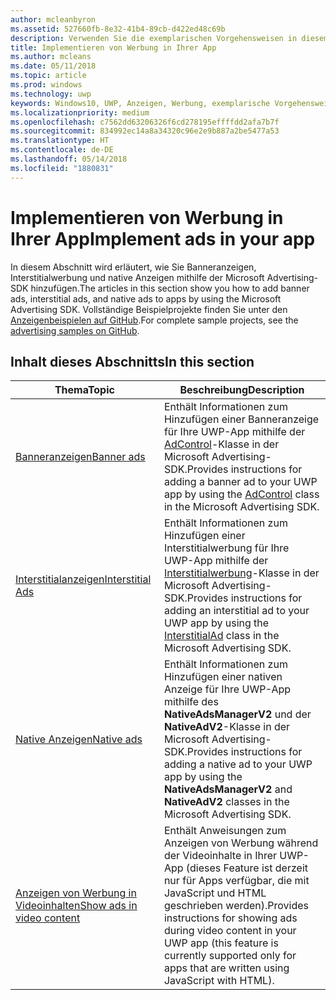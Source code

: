 ```yaml
---
author: mcleanbyron
ms.assetid: 527660fb-8e32-41b4-89cb-d422ed48c69b
description: Verwenden Sie die exemplarischen Vorgehensweisen in diesem Abschnitt, um zu erfahren, wie Sie Banneranzeigen, Interstitialwerbung und native Anzeigen mithilfe der Microsoft Advertising-SDK hinzufügen.
title: Implementieren von Werbung in Ihrer App
ms.author: mcleans
ms.date: 05/11/2018
ms.topic: article
ms.prod: windows
ms.technology: uwp
keywords: Windows10, UWP, Anzeigen, Werbung, exemplarische Vorgehensweisen
ms.localizationpriority: medium
ms.openlocfilehash: c7562dd63206326f6cd278195effffdd2afa7b7f
ms.sourcegitcommit: 834992ec14a8a34320c96e2e9b887a2be5477a53
ms.translationtype: HT
ms.contentlocale: de-DE
ms.lasthandoff: 05/14/2018
ms.locfileid: "1880831"
---
```

# <a name="implement-ads-in-your-app"></a><span data-ttu-id="06c07-104">Implementieren von Werbung in Ihrer App</span><span class="sxs-lookup"><span data-stu-id="06c07-104">Implement ads in your app</span></span>

<span data-ttu-id="06c07-105">In diesem Abschnitt wird erläutert, wie Sie Banneranzeigen, Interstitialwerbung und native Anzeigen mithilfe der Microsoft Advertising-SDK hinzufügen.</span><span class="sxs-lookup"><span data-stu-id="06c07-105">The articles in this section show you how to add banner ads, interstitial ads, and native ads to apps by using the Microsoft Advertising SDK.</span></span> <span data-ttu-id="06c07-106">Vollständige Beispielprojekte finden Sie unter den [Anzeigenbeispielen auf GitHub](http://aka.ms/githubads).</span><span class="sxs-lookup"><span data-stu-id="06c07-106">For complete sample projects, see the [advertising samples on GitHub](http://aka.ms/githubads).</span></span>

## <a name="in-this-section"></a><span data-ttu-id="06c07-107">Inhalt dieses Abschnitts</span><span class="sxs-lookup"><span data-stu-id="06c07-107">In this section</span></span>

|  <span data-ttu-id="06c07-108">Thema</span><span class="sxs-lookup"><span data-stu-id="06c07-108">Topic</span></span>    | <span data-ttu-id="06c07-109">Beschreibung</span><span class="sxs-lookup"><span data-stu-id="06c07-109">Description</span></span> |               
|----------|-------|
| [<span data-ttu-id="06c07-110">Banneranzeigen</span><span class="sxs-lookup"><span data-stu-id="06c07-110">Banner ads</span></span>](banner-ads.md)     | <span data-ttu-id="06c07-111">Enthält Informationen zum Hinzufügen einer Banneranzeige für Ihre UWP-App mithilfe der [AdControl](https://msdn.microsoft.com/library/windows/apps/microsoft.advertising.winrt.ui.adcontrol.aspx)-Klasse in der Microsoft Advertising-SDK.</span><span class="sxs-lookup"><span data-stu-id="06c07-111">Provides instructions for adding a banner ad to your UWP app by using the [AdControl](https://msdn.microsoft.com/library/windows/apps/microsoft.advertising.winrt.ui.adcontrol.aspx) class in the Microsoft Advertising SDK.</span></span>        |
| [<span data-ttu-id="06c07-112">Interstitialanzeigen</span><span class="sxs-lookup"><span data-stu-id="06c07-112">Interstitial Ads</span></span>](interstitial-ads.md)    | <span data-ttu-id="06c07-113">Enthält Informationen zum Hinzufügen einer Interstitialwerbung für Ihre UWP-App mithilfe der [Interstitialwerbung](https://msdn.microsoft.com/library/windows/apps/microsoft.advertising.winrt.ui.interstitialad.aspx)-Klasse in der Microsoft Advertising-SDK.</span><span class="sxs-lookup"><span data-stu-id="06c07-113">Provides instructions for adding an interstitial ad to your UWP app by using the [InterstitialAd](https://msdn.microsoft.com/library/windows/apps/microsoft.advertising.winrt.ui.interstitialad.aspx) class in the Microsoft Advertising SDK.</span></span>       |
| [<span data-ttu-id="06c07-114">Native Anzeigen</span><span class="sxs-lookup"><span data-stu-id="06c07-114">Native ads</span></span>](native-ads.md)       | <span data-ttu-id="06c07-115">Enthält Informationen zum Hinzufügen einer nativen Anzeige für Ihre UWP-App mithilfe des **NativeAdsManagerV2** und der **NativeAdV2**-Klasse in der Microsoft Advertising-SDK.</span><span class="sxs-lookup"><span data-stu-id="06c07-115">Provides instructions for adding a native ad to your UWP app by using the **NativeAdsManagerV2** and **NativeAdV2** classes in the Microsoft Advertising SDK.</span></span>  |
| [<span data-ttu-id="06c07-116">Anzeigen von Werbung in Videoinhalten</span><span class="sxs-lookup"><span data-stu-id="06c07-116">Show ads in video content</span></span>](add-advertisements-to-video-content.md)     |  <span data-ttu-id="06c07-117">Enthält Anweisungen zum Anzeigen von Werbung während der Videoinhalte in Ihrer UWP-App (dieses Feature ist derzeit nur für Apps verfügbar, die mit JavaScript und HTML geschrieben werden).</span><span class="sxs-lookup"><span data-stu-id="06c07-117">Provides instructions for showing ads during video content in your UWP app (this feature is currently supported only for apps that are written using JavaScript with HTML).</span></span> |



 

 
